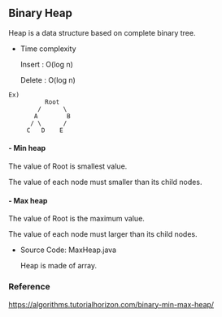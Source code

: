 ## Binary Heap

Heap is a data structure based on complete binary tree.

* Time complexity

    Insert : O(log n)

    Delete : O(log n)

```
Ex)
          Root
        /      \
       A        B
      / \      / 
     C   D    E   
```

#### - Min heap

The value of Root is smallest value.

The value of each node must smaller than its child nodes.

#### - Max heap

The value of Root is the maximum value.

The value of each node must larger than its child nodes.

- Source Code: MaxHeap.java

    Heap is made of array.

### Reference
https://algorithms.tutorialhorizon.com/binary-min-max-heap/
